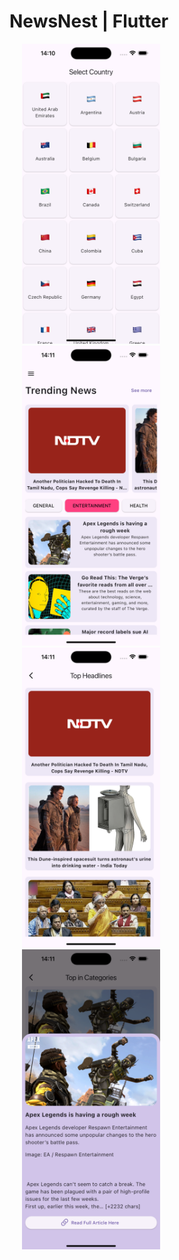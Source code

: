 # NewsNest | Flutter

<img height="480px" src="ss1.png" hspace='20'><img height="480px" src="ss2.png" hspace='20'><img height ="480px" src="ss3.png" hspace='20'><img height ="480px" src="ss4.png" hspace='20'>